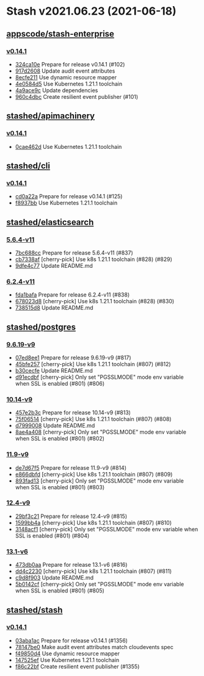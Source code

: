 # Stash v2021.06.23 (2021-06-18)


## [appscode/stash-enterprise](https://github.com/appscode/stash-enterprise)

### [v0.14.1](https://github.com/appscode/stash-enterprise/releases/tag/v0.14.1)

- [324ca10e](https://github.com/appscode/stash-enterprise/commit/324ca10e) Prepare for release v0.14.1 (#102)
- [917d2608](https://github.com/appscode/stash-enterprise/commit/917d2608) Update audit event attributes
- [8ecfe211](https://github.com/appscode/stash-enterprise/commit/8ecfe211) Use dynamic resource mapper
- [4e0584d5](https://github.com/appscode/stash-enterprise/commit/4e0584d5) Use Kubernetes 1.21.1 toolchain
- [4a9ace9c](https://github.com/appscode/stash-enterprise/commit/4a9ace9c) Update dependencies
- [960c4dbc](https://github.com/appscode/stash-enterprise/commit/960c4dbc) Create resilient event publisher (#101)



## [stashed/apimachinery](https://github.com/stashed/apimachinery)

### [v0.14.1](https://github.com/stashed/apimachinery/releases/tag/v0.14.1)

- [0cae462d](https://github.com/stashed/apimachinery/commit/0cae462d) Use Kubernetes 1.21.1 toolchain



## [stashed/cli](https://github.com/stashed/cli)

### [v0.14.1](https://github.com/stashed/cli/releases/tag/v0.14.1)

- [cd0a22a](https://github.com/stashed/cli/commit/cd0a22a) Prepare for release v0.14.1 (#125)
- [f8937bb](https://github.com/stashed/cli/commit/f8937bb) Use Kubernetes 1.21.1 toolchain



## [stashed/elasticsearch](https://github.com/stashed/elasticsearch)

### [5.6.4-v11](https://github.com/stashed/elasticsearch/releases/tag/5.6.4-v11)

- [7bc688cc](https://github.com/stashed/elasticsearch/commit/7bc688cc) Prepare for release 5.6.4-v11 (#837)
- [cb7338af](https://github.com/stashed/elasticsearch/commit/cb7338af) [cherry-pick] Use k8s 1.21.1 toolchain (#828) (#829)
- [9dfe4c77](https://github.com/stashed/elasticsearch/commit/9dfe4c77) Update README.md


### [6.2.4-v11](https://github.com/stashed/elasticsearch/releases/tag/6.2.4-v11)

- [fda1bafa](https://github.com/stashed/elasticsearch/commit/fda1bafa) Prepare for release 6.2.4-v11 (#838)
- [678023d8](https://github.com/stashed/elasticsearch/commit/678023d8) [cherry-pick] Use k8s 1.21.1 toolchain (#828) (#830)
- [738515d8](https://github.com/stashed/elasticsearch/commit/738515d8) Update README.md



## [stashed/postgres](https://github.com/stashed/postgres)

### [9.6.19-v9](https://github.com/stashed/postgres/releases/tag/9.6.19-v9)

- [07ed8ee1](https://github.com/stashed/postgres/commit/07ed8ee1) Prepare for release 9.6.19-v9 (#817)
- [45bfe257](https://github.com/stashed/postgres/commit/45bfe257) [cherry-pick] Use k8s 1.21.1 toolchain (#807) (#812)
- [b30cecfe](https://github.com/stashed/postgres/commit/b30cecfe) Update README.md
- [d91ecdbf](https://github.com/stashed/postgres/commit/d91ecdbf) [cherry-pick] Only set "PGSSLMODE" mode env variable when SSL is enabled (#801) (#806)


### [10.14-v9](https://github.com/stashed/postgres/releases/tag/10.14-v9)

- [457e2b3c](https://github.com/stashed/postgres/commit/457e2b3c) Prepare for release 10.14-v9 (#813)
- [75f06514](https://github.com/stashed/postgres/commit/75f06514) [cherry-pick] Use k8s 1.21.1 toolchain (#807) (#808)
- [d7999008](https://github.com/stashed/postgres/commit/d7999008) Update README.md
- [8ae4a408](https://github.com/stashed/postgres/commit/8ae4a408) [cherry-pick] Only set "PGSSLMODE" mode env variable when SSL is enabled (#801) (#802)


### [11.9-v9](https://github.com/stashed/postgres/releases/tag/11.9-v9)

- [de7d67f5](https://github.com/stashed/postgres/commit/de7d67f5) Prepare for release 11.9-v9 (#814)
- [e866dbfd](https://github.com/stashed/postgres/commit/e866dbfd) [cherry-pick] Use k8s 1.21.1 toolchain (#807) (#809)
- [893fad13](https://github.com/stashed/postgres/commit/893fad13) [cherry-pick] Only set "PGSSLMODE" mode env variable when SSL is enabled (#801) (#803)


### [12.4-v9](https://github.com/stashed/postgres/releases/tag/12.4-v9)

- [29bf3c21](https://github.com/stashed/postgres/commit/29bf3c21) Prepare for release 12.4-v9 (#815)
- [1599bb4a](https://github.com/stashed/postgres/commit/1599bb4a) [cherry-pick] Use k8s 1.21.1 toolchain (#807) (#810)
- [3148acf1](https://github.com/stashed/postgres/commit/3148acf1) [cherry-pick] Only set "PGSSLMODE" mode env variable when SSL is enabled (#801) (#804)


### [13.1-v6](https://github.com/stashed/postgres/releases/tag/13.1-v6)

- [473db0aa](https://github.com/stashed/postgres/commit/473db0aa) Prepare for release 13.1-v6 (#816)
- [dd4c2230](https://github.com/stashed/postgres/commit/dd4c2230) [cherry-pick] Use k8s 1.21.1 toolchain (#807) (#811)
- [c9d8f903](https://github.com/stashed/postgres/commit/c9d8f903) Update README.md
- [5b0142cf](https://github.com/stashed/postgres/commit/5b0142cf) [cherry-pick] Only set "PGSSLMODE" mode env variable when SSL is enabled (#801) (#805)



## [stashed/stash](https://github.com/stashed/stash)

### [v0.14.1](https://github.com/stashed/stash/releases/tag/v0.14.1)

- [03aba1ac](https://github.com/stashed/stash/commit/03aba1ac) Prepare for release v0.14.1 (#1356)
- [78147be0](https://github.com/stashed/stash/commit/78147be0) Make audit event attributes match cloudevents spec
- [f49850d4](https://github.com/stashed/stash/commit/f49850d4) Use dynamic resource mapper
- [147525ef](https://github.com/stashed/stash/commit/147525ef) Use Kubernetes 1.21.1 toolchain
- [f86c22bf](https://github.com/stashed/stash/commit/f86c22bf) Create resilient event publisher (#1355)



